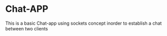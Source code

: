 # Chat-APP
This is a basic Chat-app using sockets concept inorder to establish a chat between two clients
